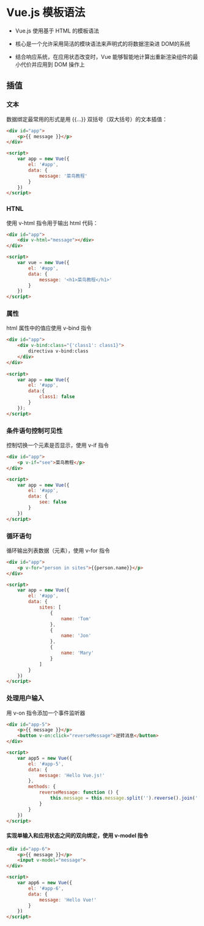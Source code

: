 # Vue.js 模板语法

* Vue.js 使用基于 HTML 的模板语法  

* 核心是一个允许采用简洁的模块语法来声明式的将数据渲染进
DOM的系统  

* 结合响应系统，在应用状态改变时，Vue 能够智能地计算出重新渲染组件的最小代价并应用到 DOM 操作上  

## 插值 

### 文本  
数据绑定最常用的形式是用 {{...}} 双括号（双大括号）的文本插值： 
```html
<div id="app">
    <p>{{ message }}</p>  
</div>

<script>
    var app = new Vue({
        el: '#app',
        data: {
            message: '菜鸟教程'
        }
    })
</script>  
```

### HTNL  
使用 v-html 指令用于输出 html 代码：  
```html
<div id="app">  
    <div v-html="message"></div>  
</div>

<script>  
    var vue = new Vue({
        el: '#app',
        data: {
            message: '<h1>菜鸟教程</h1>'
        }
    })
</script>  
```

### 属性  
html 属性中的值应使用 v-bind 指令  
```html
<div id="app">
    <div v-bind:class="{'class1': class1}">
        directiva v-bind:class
    </div>
</div>
    
<script>
    var app = new Vue({
        el: '#app',
        data:{
            class1: false
        }
    });
</script>  
```

### 条件语句控制可见性
控制切换一个元素是否显示，使用 v-if 指令  
```html
<div id="app">
    <p v-if="see">菜鸟教程</p>
</div>

<script>
    var app = new Vue({
        el: '#app',
        data: {
            see: false
        }
    })
</script>  
```

### 循环语句  
循环输出列表数据（元素），使用 v-for 指令  
```html
<div id="app">
    <p v-for="person in sites">{{person.name}}</p>
</div>

<script>
    var app = new Vue({
        el: '#app',
        data: {
            sites: [
                {
                    name: 'Tom'
                },
                {
                    name: 'Jon'
                },
                {
                    name: 'Mary'
                }
            ]
        }
    })
</script>
```


### 处理用户输入  
用 v-on 指令添加一个事件监听器
```html
<div id="app-5">
    <p>{{ message }}</p>
    <button v-on:click="reverseMessage">逆转消息</button>
</div>  

<script>
    var app5 = new Vue({
        el: '#app-5',
        data: {
            message: 'Hello Vue.js!'
        },
        methods: {
            reverseMessage: function () {
                this.message = this.message.split('').reverse().join('')
            }
        }
    })
</script>
```

#### 实现单输入和应用状态之间的双向绑定，使用 v-model 指令
```html
<div id="app-6">
    <p>{{ message }}</p>
    <input v-model="message">
</div>

<script>
    var app6 = new Vue({
        el: '#app-6',
        data: {
            message: 'Hello Vue!'
        }
    })
</script>
```